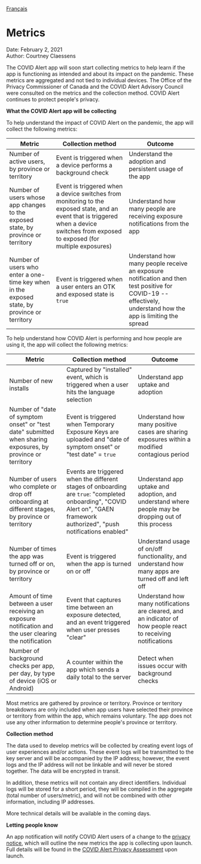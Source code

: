[Français](https://github.com/cds-snc/covid-alert-documentation/blob/main/produit/mesures-de-performance.md)

# Metrics

Date: February 2, 2021 \
Author: Courtney Claessens

The COVID Alert app will soon start collecting metrics to help learn if the app is functioning as intended and about its impact on the pandemic. These metrics are aggregated and not tied to individual devices. The Office of the Privacy Commissioner of Canada and the COVID Alert Advisory Council were consulted on the metrics and the collection method. COVID Alert continues to protect people&#39;s privacy.

**What the COVID Alert app will be collecting**

To help understand the impact of COVID Alert on the pandemic, the app will collect the following metrics:

| Metric                                                                                       | Collection method                                                                                                                                                                      | Outcome                                                                                                                                                       |
|----------------------------------------------------------------------------------------------|----------------------------------------------------------------------------------------------------------------------------------------------------------------------------------------|---------------------------------------------------------------------------------------------------------------------------------------------------------------|
| Number of active users, by province or territory                                             | Event is triggered when a device performs a background check                                                                                                                           | Understand the adoption and persistent usage of the app                                                                                                       |
| Number of users whose app changes to the exposed state, by province or territory             | Event is triggered when a device switches from monitoring to the exposed state, and an event that is triggered when a device switches from exposed to exposed (for multiple exposures) | Understand how many people are receiving exposure notifications from the app                                                                                  |
| Number of users who enter a one-time key when in the exposed state, by province or territory | Event is triggered when a user enters an OTK and exposed state is `true`                                                                                                               | Understand how many people receive an exposure notification and then test positive for COVID-19 -- effectively, understand how the app is limiting the spread |

To help understand how COVID Alert is performing and how people are using it, the app will collect the following metrics:

| Metric                                                                                                      | Collection method                                                                                                                                                            | Outcome                                                                                                        |
|-------------------------------------------------------------------------------------------------------------|------------------------------------------------------------------------------------------------------------------------------------------------------------------------------|----------------------------------------------------------------------------------------------------------------|
| Number of new installs                                                                                      | Captured by "installed" event, which is triggered when a user hits the language selection                                                                                    | Understand app uptake and adoption                                                                             |
| Number of "date of symptom onset" or "test date" submitted when sharing exposures, by province or territory | Event is triggered when Temporary Exposure Keys are uploaded and "date of symptom onset" or "test date" = `true`                                                             | Understand how many positive cases are sharing exposures within a modified contagious period                   |
| Number of users who complete or drop off onboarding at different stages, by province or territory           | Events are triggered when the different stages of onboarding are `true`: "completed onboarding", "COVID Alert on", "GAEN framework authorized", "push notifications enabled" | Understand app uptake and adoption, and understand where people may be dropping out of this process            |
| Number of times the app was turned off or on, by province or territory                                      | Event is triggered when the app is turned on or off                                                                                                                          | Understand usage of on/off functionality, and understand how many apps are turned off and left off             |
| Amount of time between a user receiving an exposure notification and the user clearing the notification     | Event that captures time between an exposure detected, and an event triggered when user presses "clear"                                                                      | Understand how many notifications are cleared, and an indicator of how people react to receiving notifications |
| Number of background checks per app, per day, by type of device (iOS or Android)                            | A counter within the app which sends a daily total to the server                                                                                                             | Detect when issues occur with background checks                                                                |


Most metrics are gathered by province or territory. Province or territory breakdowns are only included when app users have selected their province or territory from within the app, which remains voluntary. The app does not use any other information to determine people&#39;s province or territory.

**Collection method**

The data used to develop metrics will be collected by creating event logs of user experiences and/or actions. These event logs will be transmitted to the key server and will be accompanied by the IP address; however, the event logs and the IP address will not be linkable and will never be stored together. The data will be encrypted in transit.

In addition, these metrics will not contain any direct identifiers. Individual logs will be stored for a short period, they will be compiled in the aggregate (total number of users/metric), and will not be combined with other information, including IP addresses.

More technical details will be available in the coming days.

**Letting people know**

An app notification will notify COVID Alert users of a change to the [privacy notice](https://www.canada.ca/en/public-health/services/diseases/coronavirus-disease-covid-19/covid-alert/privacy-policy.html), which will outline the new metrics the app is collecting upon launch. Full details will be found in the [COVID Alert Privacy Assessment](https://www.canada.ca/en/public-health/services/diseases/coronavirus-disease-covid-19/covid-alert/privacy-policy/assessment.html) upon launch.
